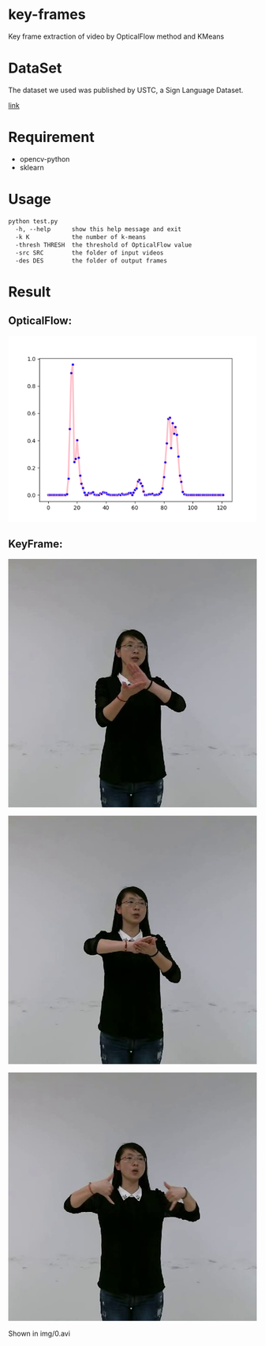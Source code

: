 # key-frames
 Key frame extraction of video by OpticalFlow method and KMeans

# DataSet

The dataset we used was published by USTC, a Sign Language Dataset.

[link](http://home.ustc.edu.cn/~pjh/openresources/slr/index.html)

# Requirement

- opencv-python
- sklearn

# Usage

```
python test.py   
  -h, --help      show this help message and exit
  -k K            the number of k-means
  -thresh THRESH  the threshold of OpticalFlow value
  -src SRC        the folder of input videos
  -des DES        the folder of output frames
```

# Result

## OpticalFlow:

![](https://github.com/larry-11/key-frames/blob/master/img/0.avi/OpticalFlow.png)

## KeyFrame:

![](https://github.com/larry-11/key-frames/blob/master/img/0.avi/26.jpg)

![](https://github.com/larry-11/key-frames/blob/master/img/0.avi/50.jpg)

![](https://github.com/larry-11/key-frames/blob/master/img/0.avi/67.jpg)

Shown in img/0.avi
